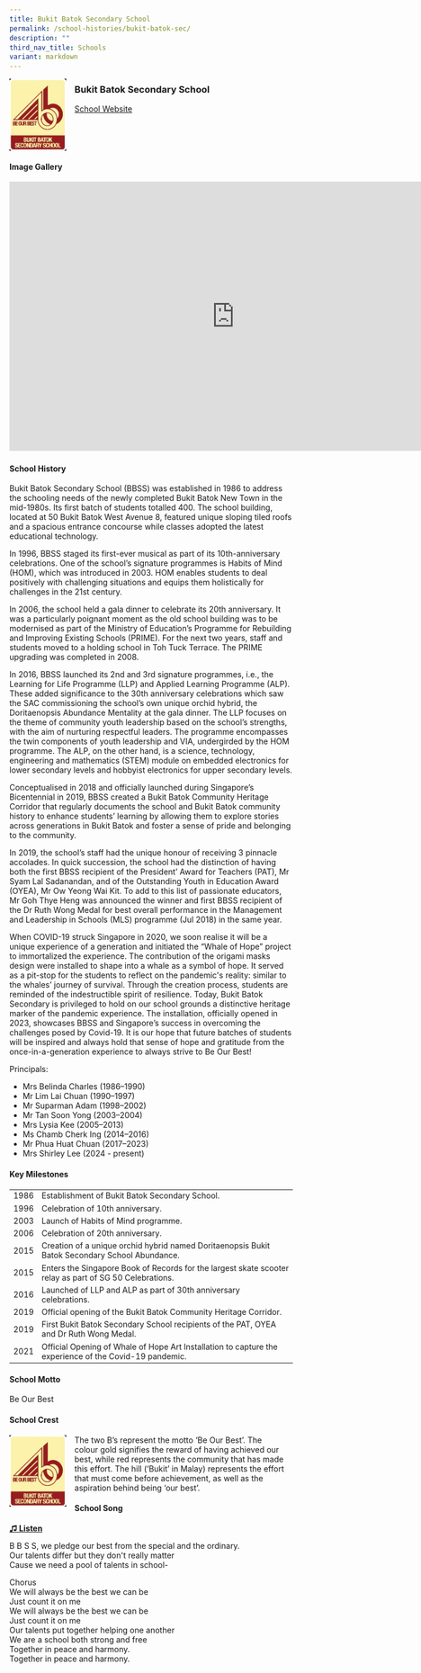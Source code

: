 ```yaml
---
title: Bukit Batok Secondary School
permalink: /school-histories/bukit-batok-sec/
description: ""
third_nav_title: Schools
variant: markdown
---
```

<img align="left" style="width:20%;margin-right:15px;" src="/images/bukitbatoksec1.jpg">

### **Bukit Batok Secondary School**
[School Website](http://www.bukitbatoksec.moe.edu.sg/) 

<br clear="left">

#### **Image Gallery**
<iframe src="https://docs.google.com/presentation/d/e/2PACX-1vSmF47f9Q0nibuB2bBiLCRtotbJaXAnww4r9lRXs5ysE7WFkX896Na-p5hcCy_xxvMOJoarKc_WK8Y2/embed?start=false&amp;loop=true&amp;delayms=5000" frameborder="0" width="800" height="479" allowfullscreen="true"></iframe>


#### **School History**
Bukit Batok Secondary School (BBSS) was established in 1986 to address the schooling needs of the newly completed Bukit Batok New Town in the mid-1980s. Its first batch of students totalled 400. The school building, located at 50 Bukit Batok West Avenue 8, featured unique sloping tiled roofs and a spacious entrance concourse while classes adopted the latest educational technology.

In 1996, BBSS staged its first-ever musical as part of its 10th-anniversary celebrations. One of the school’s signature programmes is Habits of Mind (HOM), which was introduced in 2003. HOM enables students to deal positively with challenging situations and equips them holistically for challenges in the 21st century.

In 2006, the school held a gala dinner to celebrate its 20th anniversary. It was a particularly poignant moment as the old school building was to be modernised as part of the Ministry of Education’s Programme for Rebuilding and Improving Existing Schools (PRIME). For the next two years, staff and students moved to a holding school in Toh Tuck Terrace. The PRIME upgrading was completed in 2008.

In 2016, BBSS launched its 2nd and 3rd signature programmes, i.e., the Learning for Life Programme (LLP) and Applied Learning Programme (ALP).  These added significance to the 30th anniversary celebrations which saw the SAC commissioning the school’s own unique orchid hybrid, the Doritaenopsis Abundance Mentality at the gala dinner.  The LLP focuses on the theme of community youth leadership based on the school’s strengths, with the aim of nurturing respectful leaders. The programme encompasses the twin components of youth leadership and VIA, undergirded by the HOM programme. The ALP, on the other hand, is a science, technology, engineering and mathematics (STEM) module on embedded electronics for lower secondary levels and hobbyist electronics for upper secondary levels.

Conceptualised in 2018 and officially launched during Singapore’s Bicentennial in 2019, BBSS created a Bukit Batok Community Heritage Corridor that regularly documents the school and Bukit Batok community history to enhance students’ learning by allowing them to explore stories across generations in Bukit Batok and foster a sense of pride and belonging to the community.

In 2019, the school’s staff had the unique honour of receiving 3 pinnacle accolades.  In quick succession, the school had the distinction of having both the first BBSS recipient of the President’ Award for Teachers (PAT), Mr Syam Lal Sadanandan, and of the Outstanding Youth in Education Award (OYEA), Mr Ow Yeong Wai Kit. To add to this list of passionate educators, Mr Goh Thye Heng was announced the winner and first BBSS recipient of the Dr Ruth Wong Medal for best overall performance in the Management and Leadership in Schools (MLS) programme (Jul 2018) in the same year.

When COVID-19 struck Singapore in 2020, we soon realise it will be a unique experience of a generation and initiated the “Whale of Hope” project to immortalized the experience. The contribution of the origami masks design were installed to shape into a whale as a symbol of hope. It served as a pit-stop for the students to reflect on the pandemic's reality: similar to the whales’ journey of survival. Through the creation process, students are reminded of the indestructible spirit of resilience. Today, Bukit Batok Secondary is privileged to hold on our school grounds a distinctive heritage marker of the pandemic experience. The installation, officially opened in 2023, showcases BBSS and Singapore’s success in overcoming the challenges posed by Covid-19.  It is our hope that future batches of students will be inspired and always hold that sense of hope and gratitude from the once-in-a-generation experience to always strive to Be Our Best!

Principals:<br>
* Mrs Belinda Charles (1986–1990)<br>
* Mr Lim Lai Chuan (1990–1997)<br>
* Mr Suparman Adam (1998–2002)<br>
* Mr Tan Soon Yong (2003–2004)<br>
* Mrs Lysia Kee (2005–2013)<br>
* Ms Chamb Cherk Ing (2014–2016)<br>
* Mr Phua Huat Chuan (2017–2023) <br>
* Mrs Shirley Lee (2024 - present) 

#### **Key Milestones**

|  |  |
|:---:|---|
| 1986 | Establishment of Bukit Batok Secondary School. |
| 1996 | Celebration of 10th anniversary. |
| 2003 | Launch of Habits of Mind programme. |
| 2006 | Celebration of 20th anniversary. |
| 2015 | Creation of a unique orchid hybrid named Doritaenopsis Bukit Batok Secondary School Abundance. |
| 2015 | Enters the Singapore Book of Records for the largest skate scooter relay as part of SG 50 Celebrations. |
| 2016 | Launched of LLP and ALP as part of 30th anniversary celebrations. |
| 2019 | Official opening of the Bukit Batok Community Heritage Corridor. |
| 2019 | First Bukit Batok Secondary School recipients of the PAT, OYEA and Dr Ruth Wong Medal. |
| 2021 | Official Opening of Whale of Hope Art Installation to capture the experience of the Covid-19 pandemic.

#### **School Motto**
Be Our Best

#### **School Crest**
<img align="left" style="width:20%;margin-right:15px;" src="/images/bukitbatoksec1.jpg">

The two B’s represent the motto ‘Be Our Best’. The colour&nbsp;gold signifies the reward of having achieved our best, while&nbsp;red represents the community that has made this effort. The hill (‘Bukit’ in Malay) represents the effort that must come before achievement, as well as the aspiration behind being ‘our best’.

#### **School Song**
<a target="\_blank" href="https://drive.google.com/file/d/1sJKaLfnmex6K4y15a80ZRDtR8iNtqgN3/view?usp=sharing">**♫ Listen**</a>

B B S S, we pledge our best from the special and the ordinary.<br>
Our talents differ but they don't really matter<br>
Cause we need a pool of talents in school-

Chorus<br>
We will always be the best we can be<br>
Just count it on me<br>
We will always be the best we can be<br>
Just count it on me<br>
Our talents put together helping one another<br>
We are a school both strong and free<br>
Together in peace and harmony.<br>
Together in peace and harmony.